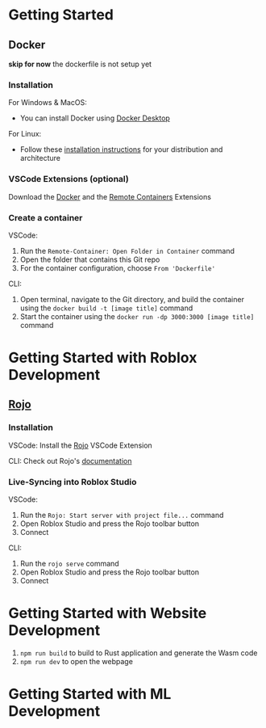 # Getting Started

## Docker

**skip for now** the dockerfile is not setup yet

### Installation

For Windows & MacOS:

- You can install Docker using [Docker Desktop](https://www.docker.com/products/docker-desktop/)

For Linux:

- Follow these [installation instructions](https://docs.docker.com/engine/install/) for your distribution and architecture

### VSCode Extensions (optional)

Download the [Docker](https://marketplace.visualstudio.com/items?itemName=ms-azuretools.vscode-docker) and the [Remote Containers](https://marketplace.visualstudio.com/items?itemName=ms-vscode-remote.remote-containers) Extensions

### Create a container

VSCode:

1. Run the `Remote-Container: Open Folder in Container` command
2. Open the folder that contains this Git repo
3. For the container configuration, choose `From 'Dockerfile'`

CLI:

1. Open terminal, navigate to the Git directory, and build the container using the `docker build -t [image title]` command
2. Start the container using the `docker run -dp 3000:3000 [image title]` command

# Getting Started with Roblox Development

## [Rojo](https://rojo.space/)

### Installation

VSCode:
Install the [Rojo](https://marketplace.visualstudio.com/items?itemName=evaera.vscode-rojo) VSCode Extension

CLI:
Check out Rojo's [documentation](https://rojo.space/docs/v6/getting-started/installation/)

### Live-Syncing into Roblox Studio​

VSCode:

1. Run the `Rojo: Start server with project file...` command
2. Open Roblox Studio and press the Rojo toolbar button
3. Connect

CLI:

1. Run the `rojo serve` command
2. Open Roblox Studio and press the Rojo toolbar button
3. Connect

# Getting Started with Website Development

1. `npm run build` to build to Rust application and generate the Wasm code
2. `npm run dev` to open the webpage

# Getting Started with ML Development
